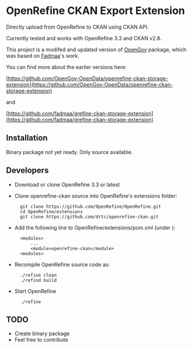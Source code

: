# OpenRefine CKAN Export Extension

Directly upload from OpenRefine to CKAN using CKAN API.

Currently tested and works with OpenRefine 3.3 and CKAN v2.8.

This project is a modifed and updated version of [OpenGov](https://github.com/OpenGov-OpenData/openrefine-ckan-storage-extension)
 package, which was based on [Fadmaa](https://github.com/fadmaa/grefine-ckan-storage-extension)'s work. 


You can find more about the earlier versions here:

[https://github.com/OpenGov-OpenData/openrefine-ckan-storage-extension](https://github.com/OpenGov-OpenData/openrefine-ckan-storage-extension)

and

[https://github.com/fadmaa/grefine-ckan-storage-extension](https://github.com/fadmaa/grefine-ckan-storage-extension)


Installation
-----
Binary package not yet ready. Only source available.

Developers
-----
* Download or clone OpenRefine 3.3 or latest
* Clone openrefine-ckan source into OpenRefine's extensions folder:
        
        git clone https://github.com/OpenRefine/OpenRefine.git
        cd OpenRefine/extensions
        git clone https://github.com/drtc/openrefine-ckan.git

* Add the following line to OpenRefine/extensions/pom.xml (under <modules>):

        <modules>
            ...
            <module>openrefine-ckan</module>
        <modules>
        
* Recompile OpenRefine source code as:

        ./refine clean
        ./refind build
        
* Start OpenRefine

        ./refine

TODO
-----
*   Create binary package
*   Feel free to contribute
